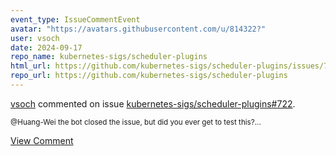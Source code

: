 ```yaml
---
event_type: IssueCommentEvent
avatar: "https://avatars.githubusercontent.com/u/814322?"
user: vsoch
date: 2024-09-17
repo_name: kubernetes-sigs/scheduler-plugins
html_url: https://github.com/kubernetes-sigs/scheduler-plugins/issues/722
repo_url: https://github.com/kubernetes-sigs/scheduler-plugins
---
```


<a href='https://github.com/vsoch' target='_blank'>vsoch</a> commented on issue <a href='https://github.com/kubernetes-sigs/scheduler-plugins/issues/722' target='_blank'>kubernetes-sigs/scheduler-plugins#722</a>.

<small>@Huang-Wei the bot closed the issue, but did you ever get to test this?...</small>

<a href='https://github.com/kubernetes-sigs/scheduler-plugins/issues/722' target='_blank'>View Comment</a>